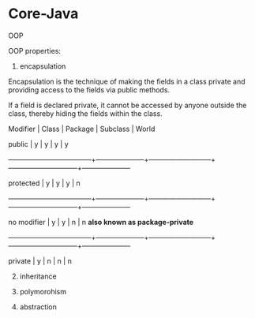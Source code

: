 # Core-Java

OOP

OOP properties: 

1. encapsulation

Encapsulation is the technique of making the fields in a class private and providing access to the fields via public methods. 

If a field is declared private, it cannot be accessed by anyone outside the class, thereby hiding the fields within the class.

Modifier    | Class | Package | Subclass | World



public      |    y    |     y    |      y     |     y

————————————+———————+—————————+——————————+———————

protected   |     y    |      y    |      y     |     n

————————————+———————+—————————+——————————+———————

no modifier |     y    |      y    |      n     |     n    **also known as package-private**

————————————+———————+—————————+——————————+———————

private     |     y    |      n    |      n     |     n



2. inheritance

3. polymorohism

4. abstraction 


